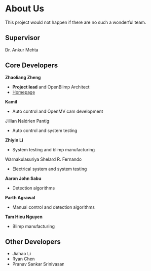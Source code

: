 

# About Us

This project would not happen if there are no such a wonderful team.

## Supervisor

Dr. Ankur Mehta

## Core Developers

**Zhaoliang Zheng**

- **Project lead** and OpenBlimp Architect
- [Homepage](https://zhz503.github.io/)

**Kamil** 

- Auto control and OpenMV cam development

Jillian Naldrien Pantig

- Auto control and system testing

**Zhiyin Li**

- System testing and blimp manufacturing

Warnakulasuriya Shelard R. Fernando

- Electrical system and system testing

**Aaron John Sabu**

- Detection algorithms

**Parth Agrawal**

- Manual control and detection algorithms

**Tam Hieu Nguyen**

- Blimp manufacturing

## Other Developers

- Jiahao Li
- Ryan Chen
- Pranav Sankar Srinivasan

